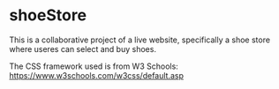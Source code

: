 # shoeStore

This is a collaborative project of a live website, specifically a shoe store where useres can select and buy shoes.

The CSS framework used is from W3 Schools: https://www.w3schools.com/w3css/default.asp

